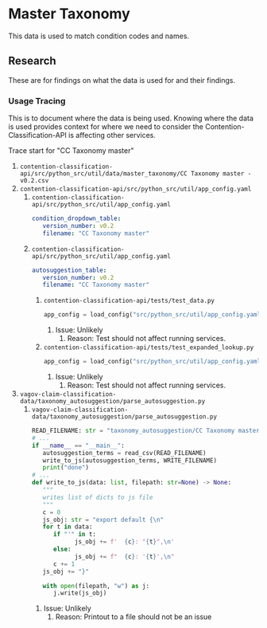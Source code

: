 # Master Taxonomy

This data is used to match condition codes and names. 

## Research

These are for findings on what the data is used for and their findings. 

### Usage Tracing

This is to document where the data is being used. Knowing where the data is used provides context for where we need to consider the Contention-Classification-API is affecting other services. 

Trace start for "CC Taxonomy master"

1. `contention-classification-api/src/python_src/util/data/master_taxonomy/CC Taxonomy master - v0.2.csv`
2. `contention-classification-api/src/python_src/util/app_config.yaml`
   1. `contention-classification-api/src/python_src/util/app_config.yaml`
      ```yaml
      condition_dropdown_table:
         version_number: v0.2
         filename: "CC Taxonomy master"
      ```
   2. `contention-classification-api/src/python_src/util/app_config.yaml`
      ```yaml
      autosuggestion_table:
         version_number: v0.2
         filename: "CC Taxonomy master"
      ```
      1. `contention-classification-api/tests/test_data.py`
         ```python
         app_config = load_config("src/python_src/util/app_config.yaml")
         ```
         1. Issue: Unlikely
            1. Reason: Test should not affect running services.
      2. `contention-classification-api/tests/test_expanded_lookup.py`
         ```python
         app_config = load_config("src/python_src/util/app_config.yaml")
         ```
         1. Issue: Unlikely
            1. Reason: Test should not affect running services. 
3. `vagov-claim-classification-data/taxonomy_autosuggestion/parse_autosuggestion.py`
   1. `vagov-claim-classification-data/taxonomy_autosuggestion/parse_autosuggestion.py`
      ```python
      READ_FILENAME: str = "taxonomy_autosuggestion/CC Taxonomy master - v0.1.csv"
      # ...
      if __name__ == "__main__":
         autosuggestion_terms = read_csv(READ_FILENAME)
         write_to_js(autosuggestion_terms, WRITE_FILENAME)
         print("done")
      # ...
      def write_to_js(data: list, filepath: str=None) -> None:
         """
         writes list of dicts to js file
         """
         c = 0
         js_obj: str = "export default {\n"
         for t in data:
            if "'" in t:
                  js_obj += f'  {c}: "{t}",\n'
            else:
                  js_obj += f"  {c}: '{t}',\n"
            c += 1
         js_obj += "}"

         with open(filepath, "w") as j:
            j.write(js_obj)
      ```
      1. Issue: Unlikely
         1. Reason: Printout to a file should not be an issue
